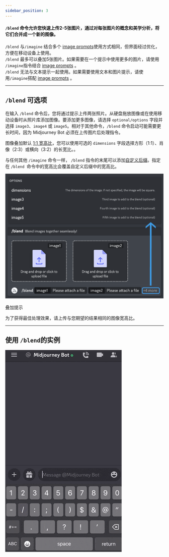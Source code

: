 ```yaml
---
sidebar_position: 3
---
```


#### `/blend` 命令允许您快速上传2-5张图片，通过对每张图片的概念和美学分析，将它们合并成一个新的图像。

`/blend` 与`/imagine` 结合多个 [image prompts](https://docs.midjourney.com/image-prompts)使用方式相同，但界面经过优化，方便在移动设备上使用。  
`/blend` 最多可以叠加5张图片。如果需要在一个提示中使用更多的图片，请使用 `/imagine`指令结合 [image prompts](https://docs.midjourney.com/image-prompts) 。  
`/blend` 无法与文本提示一起使用。如果需要使用文本和图片提示，请使用`/imagine`搭配 [image prompts](https://docs.midjourney.com/image-prompts) 。

* * *

`/blend` 可选项
----------------

在输入 `/blend` 命令后，您将通过提示上传两张照片。从硬盘拖放图像或在使用移动设备时从照片库添加图像。要添加更多图像，请选择 `optional/options` 字段并选择 `image3`、`image4` 或 `image5`。相对于其他命令，`/blend` 命令启动可能需要更长时间，因为 Midjourney Bot 必须在上传图片后处理指令。

图像叠加默认 [1:1 宽高比](https://docs.midjourney.com/v1/docs/aspect-ratios)，您可以使用可选的 `dimensions` 字段选择方形（1:1）、肖像（2:3）或横向（3:2）的长宽比。。

与任何其他 `/imagine` 命令一样， `/blend` 指令的末尾可以添加[自定义后缀](https://docs.midjourney.com/v1/docs/settings-and-presets)。指定在 `/blend `命令中的宽高比会覆盖自定义后缀中的宽高比。

![](../../../assets/doc/Midjourney_Blend_Command/MJ_Blend_Interface.png)


叠加提示

为了获得最佳处理效果，请上传与您期望的结果相同的图像宽高比。

* * *

使用 `/blend`的实例
-------------------

![](../../../assets/doc/Midjourney_Blend_Command/MJ_Blend.gif)
